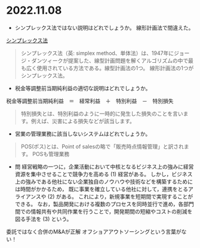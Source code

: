 # 2022.11.08

- シンプレックス法ではない説明はどれでしょうか。
線形計画法で間違えた。

[シンプレックス法](https://ja.wikipedia.org/wiki/%E3%82%B7%E3%83%B3%E3%83%97%E3%83%AC%E3%83%83%E3%82%AF%E3%82%B9%E6%B3%95)
> シンプレックス法（英: simplex method、単体法）は、1947年にジョージ・ダンツィークが提案した、線型計画問題を解くアルゴリズムの中で最も広く使用されている方法である。線型計画法の1つ。
線形計画法の1つがシンプレックス法。

- 税金等調整前当期純利益の適切な説明はどれでしょうか。

税金等調整前当期純利益　＝　経常利益　＋　特別利益　－　特別損失

> 特別損失とは、特別利益のように一時的に発生した損失のことを言います。例えば、災害による損失などが該当します。

- 営業の管理業務に該当しないシステムはどれでしょうか。

> POS(ポス)とは、Point of salesの略で「販売時点情報管理」と訳されます。
POSも管理業務

- 問
経営戦略の一つに，企業活動において中核となるビジネス上の強みに経営資源を集中させることで競争力を高める (1) 経営がある。
しかし，ビジネス上の強みである他社にない企業独自のノウハウや技術などを構築するためには時間がかかるため，
既に事業を確立している他社に対して，連携をとるアライアンスや (2) がある。
これにより，新規事業を短期間で実現することができる。
なお，製品開発における複数のプロセスを同時並行で進め，各部門間での情報共有や共同作業を行うことで，開発期間の短縮やコストの削減を図る手法を (3) という。

委託ではなく合併のM&Aが正解
オフショアアウトソーシングという言葉がない！
